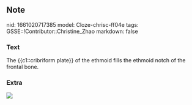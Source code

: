 ## Note
nid: 1661020717385
model: Cloze-chrisc-ff04e
tags: GSSE::!Contributor::Christine_Zhao
markdown: false

### Text
<div>
  <div>
    <div>
      The {{c1::cribriform plate}} of the ethmoid fills the ethmoid
      notch of the frontal bone.
    </div>
  </div>
</div>

### Extra
<img src="paste-8ebf2834b3d97cbbc593efa95935bd5376a00011.jpg">
